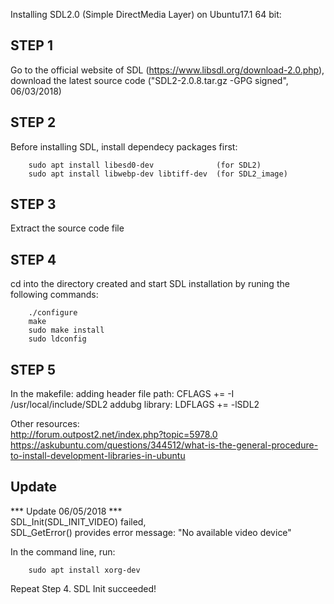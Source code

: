 Installing SDL2.0 (Simple DirectMedia Layer) on Ubuntu17.1 64 bit: 

STEP 1
-----
Go to the official website of SDL (https://www.libsdl.org/download-2.0.php), download the latest source code ("SDL2-2.0.8.tar.gz -GPG signed", 06/03/2018)  

STEP 2
------
Before installing SDL, install dependecy packages first: 
```shell
	sudo apt install libesd0-dev              (for SDL2)
	sudo apt install libwebp-dev libtiff-dev  (for SDL2_image)
```

STEP 3
------
Extract the source code file  


STEP 4
------
cd into the directory created and start SDL installation by runing the following commands: 
```shell
	./configure
	make
	sudo make install
	sudo ldconfig
```

STEP 5
------
In the makefile:
	adding header file path: CFLAGS += -I /usr/local/include/SDL2
	addubg library:          LDFLAGS += -lSDL2    	

Other resources:   
	http://forum.outpost2.net/index.php?topic=5978.0  
	https://askubuntu.com/questions/344512/what-is-the-general-procedure-to-install-development-libraries-in-ubuntu  


Update
------
*** Update 06/05/2018 ***   
SDL_Init(SDL_INIT_VIDEO) failed,    
SDL_GetError() provides error message: "No available video device"     

In the command line, run:
```shell
	sudo apt install xorg-dev
```

Repeat Step 4. SDL Init succeeded!	





